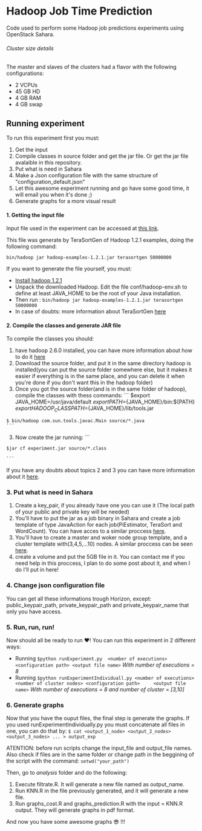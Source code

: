 # Hadoop Job Time Prediction

Code used to perform some Hadoop job predictions experiments using OpenStack Sahara.

###### Cluster size details

The master and slaves of the clusters had a flavor with the following configurations:
  - 2 VCPUs
  - 45 GB HD
  - 4 GB RAM
  - 4 GB swap

## Running experiment

To run this experiment first you must:
  1. Get the input
  2. Compile classes in source folder and get the jar file. Or get the jar file avalaible in this repository.
  3. Put what is need in Sahara
  4. Make a Json configuration file with the same structure of "configuration_default.json"
  5. Let this awesome experiment running and go have some good time, it will email you when it's done ;)
  6. Generate graphs for a more visual result

#### 1. Getting the input file

Input file used in the experiment can be accessed at [this link](https://www.dropbox.com/s/dkes6exdrofbi6k/5GB?dl=0). 

This file was generate by TeraSortGen of Hadoop 1.2.1 examples, doing the following command:

`bin/hadoop jar hadoop-examples-1.2.1.jar terasortgen 50000000`

If you want to generate the file yourself, you must:
- [Install hadoop 1.2.1](https://hadoop.apache.org/docs/r1.2.1/single_node_setup.html#Installing+Software)
- Unpack the downloaded Hadoop. Edit the file conf/hadoop-env.sh to define at least JAVA_HOME to be the root of your Java installation.
- Then run : `bin/hadoop jar hadoop-examples-1.2.1.jar terasortgen 50000000`
- In case of doubts: more information about TeraSortGen [here](http://www.michael-noll.com/blog/2011/04/09/benchmarking-and-stress-testing-an-hadoop-cluster-with-terasort-testdfsio-nnbench-mrbench/)

 
#### 2. Compile the classes and generate JAR file

To compile the classes you should:
  1. have hadoop 2.6.0 installed, you can have more information about how to do it [here](https://hadoop.apache.org/docs/r2.6.0/hadoop-project-dist/hadoop-common/SingleCluster.html)
  2. Download the source folder, and put it in the same directory hadoop is installed(you can put the source folder somewhere else, but it makes it easier if everything is in the same place, and you can delete it when you're done if you don't want this in the hadoop folder)
  2. Once you got the source folder(and is in the same folder of hadoop), compile the classes with thess commands:
    ```
    $export JAVA_HOME=/usr/java/default
    $export PATH=${JAVA_HOME}/bin:${PATH}
    $export HADOOP_CLASSPATH=${JAVA_HOME}/lib/tools.jar
    
    $ bin/hadoop com.sun.tools.javac.Main source/*.java
    ```
  3. Now create the jar running:
    ```
    
    $jar cf experiment.jar source/*.class
    
    ```

If you have any doubts about topics 2 and 3 you can have more information about it [here](https://hadoop.apache.org/docs/current/hadoop-mapreduce-client/hadoop-mapreduce-client-core/MapReduceTutorial.html).

### 3. Put what is need in Sahara

  1. Create a key_pair, if you already have one you can use it (The local path of your public and private key will be needed) 
  2. You'll have to put the jar as a job binary in Sahara and create a job template of type JavaAction for each job(PiEstimator, TeraSort and WordCount). You can have acces to a similar proccess [here](https://docs.google.com/presentation/d/12X1dvb8tbSPfE1gdIqzU3X8ImdrnLtp_n1D9tK9H8NI/edit?usp=sharing).
  2. You'll have to create a master and woker node group template, and a cluster template with(3,4,5,...10) nodes.
      A similar proccess can be seen [here](https://docs.google.com/presentation/d/1VYBbipv8cgMvRWc7oFYSIMWLSkEPBO08_HJ1aMdeeOI/edit?usp=sharing).
  3. create a volume and put the 5GB file in it. You can contact me if you need help in this proccess, I plan to do some post about it, and when I do I'll put in here!

### 4. Change json configuration file
  You can get all these informations trough Horizon, except: public_keypair_path, private_keypair_path and private_keypair_name that only you have access.

### 5. Run, run, run!

  Now should all be ready to run :heart:!
  You can run this experiment in 2 different ways:
  - Running 
    ```$python runExperiment.py  <number of executions> <configuration path> <output file name>```
    *With number of executions = 8*
  - Running 
    ```$python runExperimentIndividuall.py <number of executions> <number of cluster nodes> <configuration path>     <output file name>```
    *With number of executions = 8 and number of cluster = [3,10]*

### 6. Generate graphs

  Now that you have the ouput files, the final step is generate the graphs.
  If you used runExperimentIndividually.py you must concatenate all files in one, you can do that by:
  ``` $ cat <output_1_node> <output_2_nodes> <output_3_nodes> ... > output_exp ```
  
  ATENTION: before run scripts change the input_file and output_file names.
  Also check if files are in the same folder or change path in the beggining of the script with the command:
  ``` setwd("your_path") ```
  
  Then, go to *analysis* folder and do the following:
  1. Execute filtrate.R. It will generate a new file named as output_name.
  2. Run KNN.R in the file previously generated, and it will generate a new file.
  3. Run graphs_cost.R and graphs_prediction.R with the input = KNN.R output. They will generate graphs in pdf format.
    
  And now you have some awesome graphs :sunglasses: !!!
